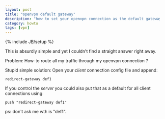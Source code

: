 ```yaml
---
layout: post
title: "openvpn default gateway"
description: "how to set your openvpn connection as the default gateway"
category: howto
tags: [vpn]
---
```

{% include JB/setup %}

This is absurdly simple and yet I couldn't find a straight answer right away.

Problem: How-to route all my traffic through my openvpn connection ?

Stupid simple solution: Open your *client* connection config file and append:

    redirect-gateway def1

If you control the *server* you could also put that as a default for all client connections using:

    push "redirect-gateway def1"


ps: don't ask me wth is "def1".
